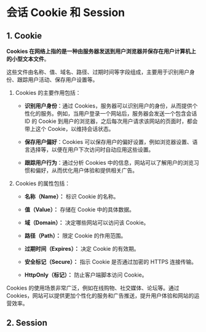 # 会话 Cookie 和 Session

## 1. Cookie

‌**Cookies 在网络上指的是一种由服务器发送到用户浏览器并保存在用户计算机上的小型文本文件**‌。

这些文件由名称、值、域名、路径、过期时间等字段组成，主要用于识别用户身份、跟踪用户活动、保存用户设置等。‌

1. Cookies 的主要作用包括：

   - ‌**识别用户身份**‌：通过 Cookies，服务器可以识别用户的身份，从而提供个性化的服务。例如，当用户登录一个网站后，服务器会发送一个包含会话 ID 的 Cookie 到用户的浏览器，之后每次用户请求该网站的页面时，都会带上这个 Cookie，以维持会话状态。

   - ‌**保存用户偏好**‌：Cookies 可以保存用户的偏好设置，例如浏览器设置、语言选择等，以便在用户下次访问时自动应用这些设置。

   - ‌**跟踪用户行为**‌：通过分析 Cookies 中的信息，网站可以了解用户的浏览习惯和偏好，从而优化用户体验和提供相关广告。

2. Cookies 的属性包括：

   - ‌**名称（Name）：**  标识 Cookie 的名称。

   - ‌**值（Value）：**  存储在 Cookie 中的具体数据。
 
   - ‌**域（Domain）：**  决定哪些网站可以访问该 Cookie。

   - ‌**路径（Path）：**  限定 Cookie 的作用范围。

   - ‌**过期时间（Expires）：**  ‌决定 Cookie 的有效期。

   - ‌**安全标记（Secure）：**  指示 Cookie 是否通过加密的 HTTPS 连接传输。

   - ‌**HttpOnly（标记）：**  防止客户端脚本访问 Cookie。

Cookies 的使用场景非常广泛，例如在线购物、社交媒体、论坛等。通过 Cookies，网站可以提供更加个性化的服务和广告推送，提升用户体验和网站的运营效率。

## 2. Session
